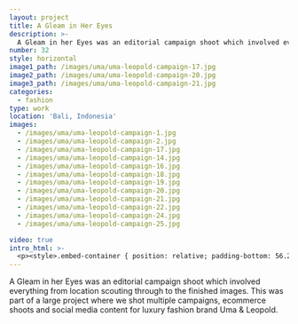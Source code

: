 ```yaml
---
layout: project
title: A Gleam in Her Eyes
description: >-
  A Gleam in her Eyes was an editorial campaign shoot which involved everything from location scouting through to the finished images. This was part of a large project where we shot multiple campaigns, ecommerce shoots and social media content for luxury fashion brand Uma & Leopold.
number: 32
style: horizontal
image1_path: /images/uma/uma-leopold-campaign-17.jpg
image2_path: /images/uma/uma-leopold-campaign-20.jpg
image3_path: /images/uma/uma-leopold-campaign-21.jpg
categories:
  - fashion
type: work
location: 'Bali, Indonesia'
images:
  - /images/uma/uma-leopold-campaign-1.jpg
  - /images/uma/uma-leopold-campaign-2.jpg
  - /images/uma/uma-leopold-campaign-17.jpg
  - /images/uma/uma-leopold-campaign-14.jpg
  - /images/uma/uma-leopold-campaign-16.jpg
  - /images/uma/uma-leopold-campaign-18.jpg
  - /images/uma/uma-leopold-campaign-19.jpg
  - /images/uma/uma-leopold-campaign-20.jpg
  - /images/uma/uma-leopold-campaign-21.jpg
  - /images/uma/uma-leopold-campaign-22.jpg
  - /images/uma/uma-leopold-campaign-24.jpg
  - /images/uma/uma-leopold-campaign-25.jpg

video: true
intro_html: >-
  <p><style>.embed-container { position: relative; padding-bottom: 56.25%; height: 0; overflow: hidden; max-width: 100%; } .embed-container iframe, .embed-container object, .embed-container embed { position: absolute; top: 0; left: 0; width: 100%; height: 100%; }</style><div class='embed-container'><iframe src='https://www.youtube.com/embed//ZFb177wtTEo' frameborder='0' allowfullscreen></iframe></div></p>
---
```


A Gleam in her Eyes was an editorial campaign shoot which involved everything from location scouting through to the finished images. This was part of a large project where we shot multiple campaigns, ecommerce shoots and social media content for luxury fashion brand Uma & Leopold.
